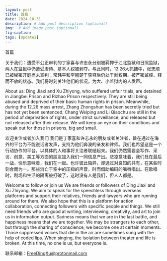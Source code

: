 ```yaml
---
layout: post
title: 首篇
date: 2024-10-31
description: # Add post description (optional)
img:  # Add image post (optional)
fig-caption: 
tags: [Updates]
---
```

首篇

关于我们：遭受不公正审判的丁家喜与许志永分别被羁押于江北监狱和日照监狱，两人在监狱中仍遭受虐待、基本人权被剥夺。与此同时，12.26大抓捕中，张忠顺已被秘密开庭尚未宣判；常玮平和李翘楚于获释后仍处于剥权期、被严密监控、释而不放的状态。我们将时刻关注他们的状况，为大、小监狱内的人发声。

About us: Ding Jiaxi and Xu Zhiyong, who suffered unfair trials, are detained in Jiangbei Prison and Rizhao Prison respectively. They are still being abused and deprived of their basic human rights in prison. Meanwhile, during the 12.26 mass arrest, Zhang Zhongshun has been secretly tried but has not yet been sentenced; Chang Weiping and Li Qiaochu are still in the period of deprivation of rights, under strict surveillance, and released but not released after their release. We will keep an eye on their conditions and speak out for those in prisons, big and small.

欢迎关注或者加入我们
我们是丁家喜和许志永的朋友或者关注者，旨在通过在海外的平台为不能说话者发声，支持为他们奔波的亲友和律师。我们也希望这是一个行动协作的平台，以具体的人和事将关注者联结起来。我们仍然需要会写作、采访、创意、美工等方面的朋友加入我们一同信息产出。悲凉意味着，我们处在最后一战，快乐意味着，我们在一起。也许彼此陌异，却通过对良知的共有，在某些时刻合而为一。那些消亡于空中的压抑的声音，时而借助编码的嘴唇唱出。在歌唱时，剧场和生活的隔离被打破了，这时没有人是我们，但人人都是。

Welcome to follow or join us
We are friends or followers of Ding Jiaxi and Xu Zhiyong. We aim to speak for the speechless through overseas platforms and support their relatives, friends and lawyers who are running around for them. We also hope that this is a platform for action collaboration, connecting followers with specific people and things. We still need friends who are good at writing, interviewing, creativity, and art to join us in information output. Sadness means that we are in the last battle, and happiness means that we are together. We may be strangers to each other, but through the sharing of conscience, we become one at certain moments. Those suppressed voices that die in the air are sometimes sung with the help of coded lips. When singing, the isolation between theater and life is broken. At this time, no one is us, but everyone is.

联系邮箱：FreeDingXu@protonmail.com